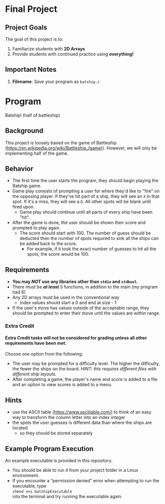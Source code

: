 # Final Project

## Project Goals
The goal of this project is to:
1.	Familiarize students with **2D Arrays**
3.	Provide students with continued practice using **everything!**
   
## Important Notes
1.	**Filename**: Save your program as `batship.c`

# Program
Batship! (half of battleship)

## Background
This project is loosely based on the game of Battleship (https://en.wikipedia.org/wiki/Battleship_(game)). However, we will only be implementing half of the game.

## Behavior
- The first time the user starts the program, they should begin playing the Batship game.
- Game play consists of prompting a user for where they'd like to "fire" on the opposing player. If they've hit part of a ship, they will see an `X` in that spot. If it's a miss, they will see a `O`. All other spots will be blank until fired upon. 
   - Game play should continue until all parts of every ship have been "hit".
- After the game is done, the user should be shown their score and prompted to play again.
   - The score should start with 100. The number of guess should be deducted then the number of spots required to sink all the ships can be added back to the score.
      - For example, if it took the exact number of guesses to hit all the spots, the score would be 100.

## Requirements
- **You may *NOT* use any libraries other than `stdio` and `stdbool`.**
- There must be ***at least*** 5 functions, in addition to the main (my program had 6)
- Any 2D arrays must be used in the conventional way
   - index values should start a 0 and end at size - 1 
- If the user's move has values outside of the acceptable range, they should be prompted to enter their move until the values are within range.

### Extra Credit
#### Extra Credit tasks will not be considered for grading unless all other requirements have been met.
Choose *one* option from the following: 
- The user may be prompted for a difficulty level. The higher the difficulty, the fewer the ships on the board. *HINT: this requires different files with different ship layouts.*
- After completing a game, the player's name and score is added to a file and an option to view scores is added to a menu.

## Hints
- use the ASCII table (https://www.asciitable.com/) to think of an easy way to transform the column letter into an index integer
- the spots the user guesses is different data than where the ships are located
   - so they should be stored separately

## Example Program Execution
An example executable is provided in this repository.
- You should be able to run it from your project folder in a Linux environment. 
- If you encounter a “permission denied” error when attempting to run the executable, type  
```chmod u+x batshipExecutable```  
into the terminal and try running the executable again.
